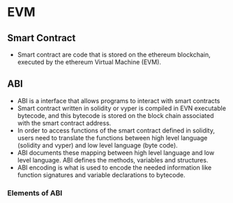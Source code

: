 # EVM

## Smart Contract

- Smart contract are code that is stored on the ethereum blockchain, executed by the ethereum Virtual Machine (EVM).

## ABI

- ABI is a interface that allows programs to interact with smart contracts
- Smart contract written in solidity or vyper is compiled in EVN executable bytecode, and this bytecode is stored on the block chain associated with the smart contract address.
- In order to access functions of the smart contract defined in solidity, users need to translate the functions between high level language (solidity and vyper) and low level language (byte code).
- ABI documents these mapping between high level language and low level language. ABI defines the methods, variables and structures.
- ABI encoding is what is used to encode the needed information like function signatures and variable declarations to bytecode.

### Elements of ABI
